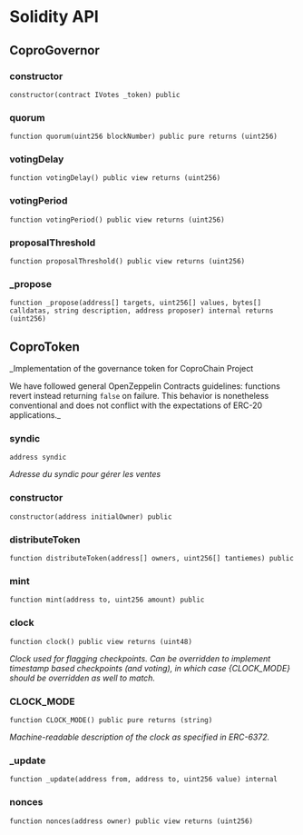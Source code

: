 # Solidity API

## CoproGovernor

### constructor

```solidity
constructor(contract IVotes _token) public
```

### quorum

```solidity
function quorum(uint256 blockNumber) public pure returns (uint256)
```

### votingDelay

```solidity
function votingDelay() public view returns (uint256)
```

### votingPeriod

```solidity
function votingPeriod() public view returns (uint256)
```

### proposalThreshold

```solidity
function proposalThreshold() public view returns (uint256)
```

### _propose

```solidity
function _propose(address[] targets, uint256[] values, bytes[] calldatas, string description, address proposer) internal returns (uint256)
```

## CoproToken

_Implementation of the governance token for CoproChain Project

We have followed general OpenZeppelin Contracts guidelines: functions revert
instead returning `false` on failure. This behavior is nonetheless
conventional and does not conflict with the expectations of ERC-20
applications._

### syndic

```solidity
address syndic
```

_Adresse du syndic pour gérer les ventes_

### constructor

```solidity
constructor(address initialOwner) public
```

### distributeToken

```solidity
function distributeToken(address[] owners, uint256[] tantiemes) public
```

### mint

```solidity
function mint(address to, uint256 amount) public
```

### clock

```solidity
function clock() public view returns (uint48)
```

_Clock used for flagging checkpoints. Can be overridden to implement timestamp based
checkpoints (and voting), in which case {CLOCK_MODE} should be overridden as well to match._

### CLOCK_MODE

```solidity
function CLOCK_MODE() public pure returns (string)
```

_Machine-readable description of the clock as specified in ERC-6372._

### _update

```solidity
function _update(address from, address to, uint256 value) internal
```

### nonces

```solidity
function nonces(address owner) public view returns (uint256)
```

